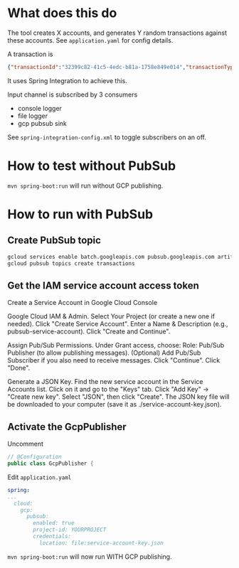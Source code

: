 
# What does this do
The tool creates X accounts, and generates Y random transactions against these accounts. See `application.yaml` for config details.


A transaction is 

```json
{"transactionId":"32399c82-41c5-4edc-b81a-1758e849e014","transactionType":"DEBIT","iban":"DE123456785068416","amount":1032.14,"currency":"JPY","remittenceInfo":"raspberry raspberry kiwi"}
```

It uses Spring Integration to achieve this. 

Input channel is subscribed by 3 consumers
* console logger
* file logger
* gcp pubsub sink

See `spring-integration-config.xml` to toggle subscribers on an off.

# How to test without PubSub

`mvn spring-boot:run` will run without GCP publishing.

# How to run with PubSub

## Create PubSub topic
```bash
gcloud services enable batch.googleapis.com pubsub.googleapis.com artifactregistry.googleapis.com
gcloud pubsub topics create transactions
```

## Get the IAM service account access token

Create a Service Account in Google Cloud Console


Google Cloud IAM & Admin.
Select Your Project (or create a new one if needed).
Click "Create Service Account".
Enter a Name & Description (e.g., pubsub-service-account).
Click "Create and Continue".


Assign Pub/Sub Permissions.
Under Grant access, choose:
Role: Pub/Sub Publisher (to allow publishing messages).
(Optional) Add Pub/Sub Subscriber if you also need to receive messages.
Click "Continue".
Click "Done".


Generate a JSON Key.
Find the new service account in the Service Accounts list.
Click on it and go to the "Keys" tab.
Click "Add Key" → "Create new key".
Select "JSON", then click "Create".
The JSON key file will be downloaded to your computer (save it as ./service-account-key.json).

## Activate the GcpPublisher

Uncomment

```java
// @Configuration
public class GcpPublisher {
```

Edit `application.yaml`
```yaml
spring:
...
  cloud:
    gcp:
      pubsub:
        enabled: true
        project-id: YOURPROJECT
        credentials:
          location: file:service-account-key.json
```

`mvn spring-boot:run` will now run WITH GCP publishing.
